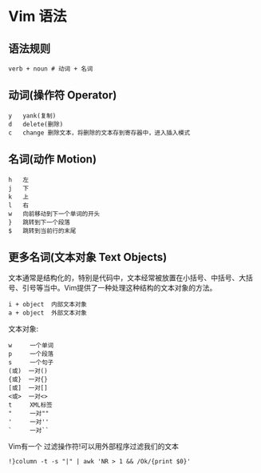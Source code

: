 # Vim 语法

## 语法规则
```
verb + noun # 动词 + 名词
```

## 动词(操作符 Operator)

```
y	yank(复制)
d	delete(删除)
c	change 删除文本，将删除的文本存到寄存器中，进入插入模式
```

## 名词(动作 Motion)
```
h	左
j	下
k	上
l	右
w	向前移动到下一个单词的开头
}	跳转到下一个段落
$	跳转到当前行的末尾
```

## 更多名词(文本对象 Text Objects)
文本通常是结构化的，特别是代码中，文本经常被放置在小括号、中括号、大括号、引号等当中。Vim提供了一种处理这种结构的文本对象的方法。

```
i + object  内部文本对象
a + object  外部文本对象
```
文本对象:
```
w     一个单词
p     一个段落
s     一个句子
(或)  一对()
{或}  一对{}
[或]  一对[]
<或>  一对<>
t     XML标签
"     一对""
'     一对''
`     一对``
```

Vim有一个 过滤操作符!可以用外部程序过滤我们的文本
```
!}column -t -s "|" | awk 'NR > 1 && /Ok/{print $0}'
```




